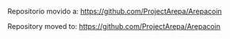 Repositorio movido a: https://github.com/ProjectArepa/Arepacoin

Repository moved to: https://github.com/ProjectArepa/Arepacoin